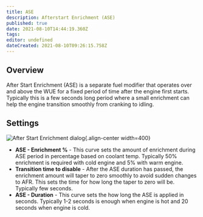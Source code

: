 ```yaml
---
title: ASE
description: Afterstart Enrichment (ASE)
published: true
date: 2021-08-10T14:44:19.360Z
tags: 
editor: undefined
dateCreated: 2021-08-10T09:26:15.758Z
---
```


Overview
--------

After Start Enrichment (ASE) is a separate fuel modifier that operates over and above the WUE for a fixed period of time after the engine first starts. Typically this is a few seconds long period where a small enrichment can help the engine transition smoothly from cranking to idling.

Settings
--------

![After Start Enrichment dialog](/img/warmup/ase.png){.align-center width=400}

-   **ASE - Enrichment %** - This curve sets the amount of enrichment during ASE period in percentage based on coolant temp. Typically 50% enrichment is required with cold engine and 5% with warm engine.
-   **Transition time to disable** - After the ASE duration has passed, the enrichment amount will taper to zero smoothly to avoid sudden changes to AFR. This sets the time for how long the taper to zero will be. Typically few seconds.
-   **ASE - Duration** - This curve sets the how long the ASE is applied in seconds. Typically 1-2 seconds is enough when engine is hot and 20 seconds when engine is cold.

